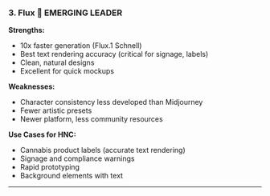 ### 3. **Flux** 🚀 EMERGING LEADER

**Strengths:**
- 10x faster generation (Flux.1 Schnell)
- Best text rendering accuracy (critical for signage, labels)
- Clean, natural designs
- Excellent for quick mockups

**Weaknesses:**
- Character consistency less developed than Midjourney
- Fewer artistic presets
- Newer platform, less community resources

**Use Cases for HNC:**
- Cannabis product labels (accurate text rendering)
- Signage and compliance warnings
- Rapid prototyping
- Background elements with text

---
